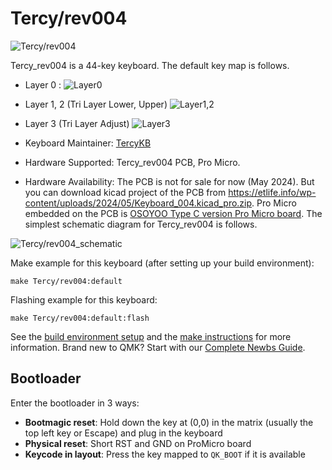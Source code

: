 # Tercy/rev004

![Tercy/rev004](https://imgur.com/qRwZ9uX.png)

Tercy_rev004 is a 44-key keyboard. The default key map is follows.

* Layer 0 : ![Layer0](https://imgur.com/Is4nQgY.png)

* Layer 1, 2 (Tri Layer Lower, Upper) ![Layer1,2](https://imgur.com/xV5cnSK.png)

* Layer 3 (Tri Layer Adjust) ![Layer3](https://imgur.com/r9GMytI.png)

* Keyboard Maintainer: [TercyKB](https://github.com/TercyKB)
* Hardware Supported: Tercy_rev004 PCB, Pro Micro.
* Hardware Availability: The PCB is not for sale for now (May 2024). But you can download kicad project of the PCB from https://etlife.info/wp-content/uploads/2024/05/Keyboard_004.kicad_pro.zip. Pro Micro embedded on the PCB is [OSOYOO Type C version Pro Micro board](https://amzn.asia/d/95Ze0f2). The simplest schematic diagram for Tercy_rev004 is follows.

![Tercy/rev004_schematic](https://imgur.com/pDtgFxh.png)

Make example for this keyboard (after setting up your build environment):

    make Tercy/rev004:default

Flashing example for this keyboard:

    make Tercy/rev004:default:flash

See the [build environment setup](https://docs.qmk.fm/#/getting_started_build_tools) and the [make instructions](https://docs.qmk.fm/#/getting_started_make_guide) for more information. Brand new to QMK? Start with our [Complete Newbs Guide](https://docs.qmk.fm/#/newbs).

## Bootloader

Enter the bootloader in 3 ways:

* **Bootmagic reset**: Hold down the key at (0,0) in the matrix (usually the top left key or Escape) and plug in the keyboard
* **Physical reset**: Short RST and GND on ProMicro board
* **Keycode in layout**: Press the key mapped to `QK_BOOT` if it is available